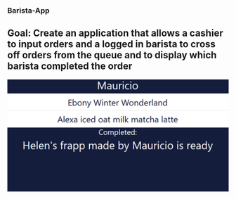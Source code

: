 ### Barista-App
## Goal: Create an application that allows a cashier to input orders and a logged in barista to cross off orders from the queue and to display which barista completed the order
![barista](public/Capture.PNG)
